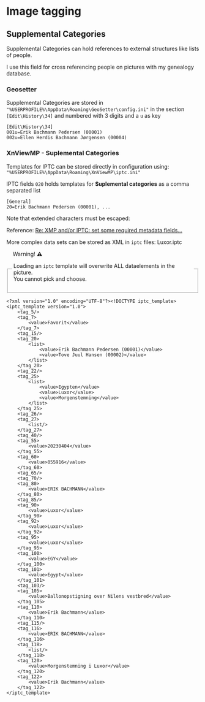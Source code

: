 # Image tagging



## Supplemental Categories

Supplemental Categories can hold references to external structures like lists of people. 

I use this field for cross referencing people on pictures with my genealogy database.

### Geosetter

Supplemental Categories are stored in
`"%USERPROFILE%\AppData\Roaming\GeoSetter\config.ini"`
in the section `[Edit\History\34]` and numbered with 3 digits and a `u` as key

```
[Edit\History\34]
001u=Erik Bachmann Pedersen (00001)
002u=Ellen Herdis Bachmann Jørgensen (00004)
```

### XnViewMP - Suplemental Categories

Templates for IPTC can be stored directly in configuration using:
`"%USERPROFILE%\AppData\Roaming\XnViewMP\iptc.ini"`

IPTC fields `020` holds templates for **Suplemental categories** as a comma separated list
```
[General]
20=Erik Bachmann Pedersen (00001), ...
```

Note that extended characters must be escaped:


Reference: [Re: XMP and/or IPTC: set some required metadata fields...](https://newsgroup.xnview.com/viewtopic.php?p=184140&sid=f6550db958fbb77eeb31df96b239b1ac#p184140)

More complex data sets can be stored as XML in `iptc` files: Luxor.iptc

<fieldset>
<legend>
Warning! &#x26A0;
<legend>

  Loading an `iptc` template will overwrite ALL dataelements in the picture.<br>
You cannot pick and choose.
</fieldset>

```
<?xml version="1.0" encoding="UTF-8"?><!DOCTYPE iptc_template><iptc_template version="1.0">
    <tag_5/>
    <tag_7>
        <value>Favorit</value>
    </tag_7>
    <tag_15/>
    <tag_20>
        <list>
            <value>Erik Bachmann Pedersen (00001)</value>
            <value>Tove Juul Hansen (00002)</value>
        </list>
    </tag_20>
    <tag_22/>
    <tag_25>
        <list>
            <value>Egypten</value>
            <value>Luxor</value>
            <value>Morgenstemning</value>
        </list>
    </tag_25>
    <tag_26/>
    <tag_27>
        <list/>
    </tag_27>
    <tag_40/>
    <tag_55>
        <value>20230404</value>
    </tag_55>
    <tag_60>
        <value>055916</value>
    </tag_60>
    <tag_65/>
    <tag_70/>
    <tag_80>
        <value>ERIK BACHMANN</value>
    </tag_80>
    <tag_85/>
    <tag_90>
        <value>Luxor</value>
    </tag_90>
    <tag_92>
        <value>Luxor</value>
    </tag_92>
    <tag_95>
        <value>Luxor</value>
    </tag_95>
    <tag_100>
        <value>EGY</value>
    </tag_100>
    <tag_101>
        <value>Egypt</value>
    </tag_101>
    <tag_103/>
    <tag_105>
        <value>Ballonopstigning over Nilens vestbred</value>
    </tag_105>
    <tag_110>
        <value>Erik Bachmann</value>
    </tag_110>
    <tag_115/>
    <tag_116>
        <value>ERIK BACHMANN</value>
    </tag_116>
    <tag_118>
        <list/>
    </tag_118>
    <tag_120>
        <value>Morgenstemning i Luxor</value>
    </tag_120>
    <tag_122>
        <value>Erik Bachmann</value>
    </tag_122>
</iptc_template>
```
